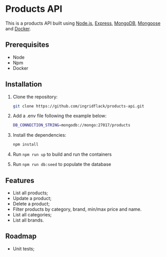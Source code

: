 # Products API

This is a products API built using [Node.js](https://nodejs.org/en), [Express](https://expressjs.com/), [MongoDB](https://mongodb.com/pt-br/docs/), [Mongoose](https://mongoosejs.com/) and [Docker](https://docs.docker.com/).

## Prerequisites

- Node
- Npm
- Docker 

## Installation

1. Clone the repository:

    ```bash
    git clone https://github.com/ingridflack/products-api.git
    ```
2. Add a .env file following the example below:
    ```bash
    DB_CONNECTION_STRING=mongodb://mongo:27017/products 
    ```
3. Install the dependencies:
    ```bash
    npm install
    ```    
4. Run `npm run up` to build and run the containers
5. Run `npm run db:seed` to populate the database


## Features

- List all products; 
- Update a product;
- Delete a product;
- Filter products by category, brand, min/max price and name.
- List all categories;
- List all brands.

## Roadmap

- Unit tests;
